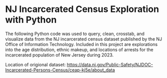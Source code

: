 # NJ Incarcerated Census Exploration with Python

The following Python code was used to query, clean, crosstab, and visualize data from the NJ incarcerated census dataset published by the NJ Office of Information Technology. Included in this project are explorations into the age distribution, ethnic makeup, and locations of arrests for the incarcerated population of New Jersey during 2023. 

Location of origional dataset: https://data.nj.gov/Public-Safety/NJDOC-Incarcerated-Persons-Census/ceap-kj5e/about_data
